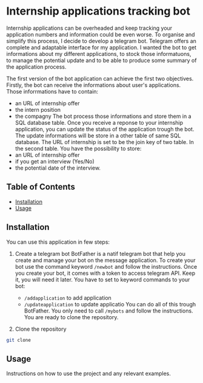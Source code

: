 # Internship applications tracking bot

Internship applications can be overheaded and keep tracking your application numbers and information could be even worse. To organise and simplify this process, I decide to develop a telegram bot. Telegram offers an complete and adaptable interface for my application.
I wanted the bot to get informations about my different applications, to stock those informatuons, to manage the potential update and to be able to produce some summary of the application process.

The first version of the bot application can achieve the first two objectives. 
Firstly, the bot can receive the informations about user's applications. Those inforrmations have to contain:
- an URL of internship offer
- the intern position
- the compagny
The bot process those informations and store them in a SQL database table. 
Once you receive a reponse to your internship application, you can update the status of the application trough the bot. The update informations will be store in a other table of same SQL database. The URL of internship is set to be the join key of two table. In the second table. You have the possibility to store:
- an URL of internship offer
- if you get an interview (Yes/No)
- the potential date of the interview.

## Table of Contents

- [Installation](#installation)
- [Usage](#usage)
<!---
- [Contributing](#contributing)
- [License](#license)
--->
## Installation

You can use this application in few steps:
1. Create a telegram bot
    BotFather is a natif telegram bot that help you create and manage your bot on the message application.
    To create your bot use the command keyword `/newbot` and follow the instructions. Once you create your bot, it comes with a token to access telegram API. Keep it, you will need it later.
    You have to set to keyword commands to your bot:
    - `/addapplication` to add application
    - `/updateapplication` to update applicatio
    You can do all of this trough BotFather. You only need to call `/mybots` and follow the instructions. You are ready to clone the repository.

2. Clone the repository
```bash
git clone
```
## Usage

Instructions on how to use the project and any relevant examples.
<!---
## Contributing

Guidelines for contributing to the project and how to submit pull requests.

## License

Information about the project's license and any relevant terms.
--->